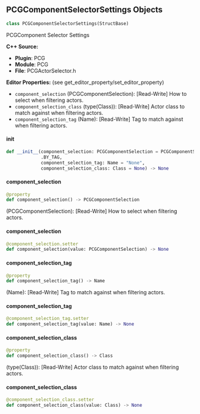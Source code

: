## PCGComponentSelectorSettings Objects

```python
class PCGComponentSelectorSettings(StructBase)
```

PCGComponent Selector Settings

**C++ Source:**

- **Plugin**: PCG
- **Module**: PCG
- **File**: PCGActorSelector.h

**Editor Properties:** (see get_editor_property/set_editor_property)

- ``component_selection`` (PCGComponentSelection):  [Read-Write] How to select when filtering actors.
- ``component_selection_class`` (type(Class)):  [Read-Write] Actor class to match against when filtering actors.
- ``component_selection_tag`` (Name):  [Read-Write] Tag to match against when filtering actors.

<a id="unreal.PCGComponentSelectorSettings.__init__"></a>

#### __init__

```python
def __init__(component_selection: PCGComponentSelection = PCGComponentSelection
             .BY_TAG,
             component_selection_tag: Name = "None",
             component_selection_class: Class = None) -> None
```

<a id="unreal.PCGComponentSelectorSettings.component_selection"></a>

#### component_selection

```python
@property
def component_selection() -> PCGComponentSelection
```

(PCGComponentSelection):  [Read-Write] How to select when filtering actors.

<a id="unreal.PCGComponentSelectorSettings.component_selection"></a>

#### component_selection

```python
@component_selection.setter
def component_selection(value: PCGComponentSelection) -> None
```

<a id="unreal.PCGComponentSelectorSettings.component_selection_tag"></a>

#### component_selection_tag

```python
@property
def component_selection_tag() -> Name
```

(Name):  [Read-Write] Tag to match against when filtering actors.

<a id="unreal.PCGComponentSelectorSettings.component_selection_tag"></a>

#### component_selection_tag

```python
@component_selection_tag.setter
def component_selection_tag(value: Name) -> None
```

<a id="unreal.PCGComponentSelectorSettings.component_selection_class"></a>

#### component_selection_class

```python
@property
def component_selection_class() -> Class
```

(type(Class)):  [Read-Write] Actor class to match against when filtering actors.

<a id="unreal.PCGComponentSelectorSettings.component_selection_class"></a>

#### component_selection_class

```python
@component_selection_class.setter
def component_selection_class(value: Class) -> None
```

<a id="unreal.PCGSelfPruningParameters"></a>